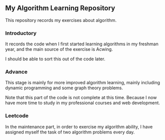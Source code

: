 ## My Algorithm Learning Repository

This repository records my exercises about algorithm.

### Introductory

It records the code when I first started learning algorithms in my freshman year, and the main source of the exercise is Acwing. 

I should be able to sort this out of the code later.

### Advance

This stage is mainly for more improved algorithm learning, mainly including dynamic programming and some graph theory problems.

Note that this part of the code is not complete at this time. Because I now have more time to study in my professional courses and web development.


### Leetcode

In the maintenance part, in order to exercise my algorithm ability, I have assigned myself the task of two algorithm problems every day.

